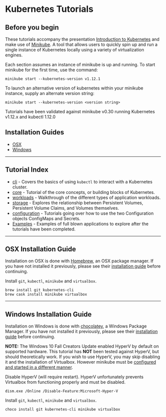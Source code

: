 # Kubernetes Tutorials

## Before you begin

These tutorials accompany the presentation [Introduction to Kubernetes](https://docs.google.com/presentation/d/1zrfVlE5r61ZNQrmXKx5gJmBcXnoa_WerHEnTxu5SMco/edit?usp=sharing) 
and make use of [Minikube](https://github.com/kubernetes/minikube). A tool that allows users to quickly spin up and
run a single instance of Kubernetes locally using a variety of virtualization engines.

Each section assumes an instance of minikube is up and running. To start minikube for the first time, use the command:
```
minikube start --kubernetes-version v1.12.1
```

To launch an alternative version of kubernetes within your minikube instance, supply an alternate version string:
```
minikube start --kubernetes-version <version string>
```

Tutorials have been validated against minikube v0.30 running Kubernetes v1.12.x and kubectl 1.12.0


## Installation Guides
* [OSX](#osx-installation-guide)
* [Windows](#windows-installation-guide)


---

## Tutorial Index
* [cli](/cli/README.md) - Covers the basics of using `kubectl` to interact with a Kubernetes cluster.
* [core](/core/README.md) - Tutorial of the core concepts, or building blocks of Kubernetes.
* [workloads](/workloads/README.md) - Walkthrough of the different types of application workloads.
* [storage](/storage/README.md) - Explores the relationship between Persistent Volumes, Persistent Volume Claims,
and Volumes themselves.
* [configuration](/configuration/README.md) - Tutorials going over how to use the two Configuration objects
ConfigMaps and Secrets.
* [Examples](/examples/README.md) - Examples of full blown applications to explore after the tutorials have been
completed.

---

## OSX Installation Guide

Installation on OSX is done with [Homebrew](https://brew.sh/), an OSX package manager. If you have not installed it
previously, please see their [installation guide](https://brew.sh/) before continuing.

Install `git`, `kubectl`, `minikube` and `virtualbox`.
```
brew install git kubernetes-cli
brew cask install minikube virtualbox
````

---

## Windows Installation Guide

Installation on Windows is done with [chocolatey](https://chocolatey.org/), a Windows Package Manager. If you have not
installed it previously, please see their [installation guide](https://chocolatey.org/install) before continuing.

**NOTE:** The Windows 10 Fall Creators Update enabled HyperV by default on supported hardware. This tutorial has
**NOT** been tested against HyperV, but should theoretically work. If you wish to use HyperV, you may skip disabling
it and the installation of Virtualbox. However minikube must be
[configured and started in a different manner](https://github.com/kubernetes/minikube/blob/master/docs/drivers.md#hyperv-driver).

Disable HyperV (will require restart). HyperV unfortunately prevents Virtualbox from functioning properly and must
be disabled.
```
dism.exe /Online /Disable-Feature:Microsoft-Hyper-V
```

Install `git`, `kubectl`, `minikube` and `virtualbox`.
```
choco install git kubernetes-cli minikube virtualbox
```